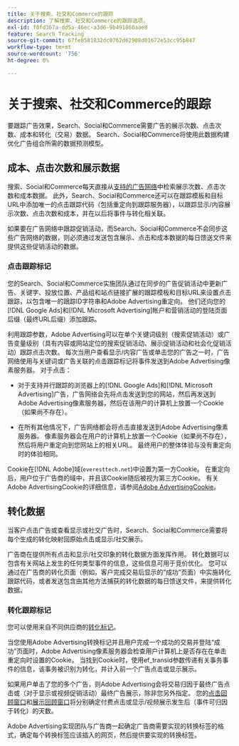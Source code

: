 ```yaml
---
title: 关于搜索、社交和Commerce的跟踪
description: 了解搜索、社交和Commerce的跟踪选项。
exl-id: f0fd367a-dd5a-46ec-a3d6-9b491860aae8
feature: Search Tracking
source-git-commit: 67fe8581832dc0762d62908d01672e53cc95b847
workflow-type: tm+mt
source-wordcount: '756'
ht-degree: 0%

---
```


# 关于搜索、社交和Commerce的跟踪

要跟踪广告效果，Search、Social和Commerce需要广告的展示次数、点击次数、成本和转化（交易）数据。 Search、Social和Commerce将使用此数据构建优化广告组合所需的数据预测模型。

## 成本、点击次数和展示数据

搜索、Social和Commerce每天直接从[支持的广告网络](/help/search-social-commerce/introduction/supported-inventory.md)中检索展示次数、点击次数和成本数据。 此外，Search、Social和Commerce还可以在跟踪模板和目标URL中添加唯一的点击跟踪代码（包括重定向到跟踪服务器），以跟踪显示/内容展示次数、点击次数和成本，并在以后将事件与转化相关联。

如果要在广告网络中跟踪促销活动，而Search、Social和Commerce不会同步这些广告网络的数据，则必须通过发送包含展示、点击和成本数据的每日馈送文件来提供这些促销活动的数据。

### 点击跟踪标记

您的Search、Social和Commerce实施团队通过在同步的广告促销活动中更新广告、关键字、投放位置、产品组和站点链接扩展的跟踪模板和目标URL来设置点击跟踪，以包含唯一的跟踪ID字符串和Adobe Advertising重定向。 他们还向您的[!DNL Google Ads]和[!DNL Microsoft Advertising]帐户和营销活动的登陆页面后缀（最终URL后缀）添加跟踪。

利用跟踪参数，Adobe Advertising可以在单个关键词级别（搜索促销活动）或广告变量级别（具有内容或网站定位的搜索促销活动、展示促销活动和社会化促销活动）跟踪点击次数。 每次当用户查看显示/内容广告或单击您的广告之一时，广告网络使用与关键词或广告关联的点击跟踪标记将事件发送到Adobe Advertising像素服务器。 对于点击：

* 对于支持并行跟踪的浏览器上的[!DNL Google Ads]和[!DNL Microsoft Advertising]广告，广告网络会先将点击发送到您的网站，然后再发送到Adobe Advertising像素服务器，然后在该用户的计算机上放置一个Cookie（如果尚不存在）。

* 在所有其他情况下，广告网络都会将点击直接发送到Adobe Advertising像素服务器。 像素服务器会在用户的计算机上放置一个Cookie（如果尚不存在），然后将用户重定向到您网站上的相关URL。 最终用户的整体体验与没有重定向时的体验相同。

Cookie在[!DNL Adobe]域(`everesttech.net`)中设置为第一方Cookie。 在重定向后，用户位于广告商的域中，并且该Cookie随后被视为第三方Cookie。 有关Adobe AdvertisingCookie的详细信息，请参阅[Adobe AdvertisingCookie](https://experienceleague.adobe.com/docs/core-services/interface/ec-cookies/cookies-advertising-cloud.html)。

## 转化数据

当客户点击广告或查看显示或社交广告时，Search、Social和Commerce需要将每个生成的转化映射回原始点击或显示/社交展示。

广告商在提供所有点击和显示/社交印象的转化数据方面发挥作用。 转化数据可以包含有关网站上发生的任何类型事件的信息，这些信息可用于竞价优化。 您可以通过在广告商的转化页面（例如，客户完成交易后显示的“成功”页面）中实施转化跟踪代码，或者发送包含由其他方法捕获的转化数据的每日馈送文件，来提供转化数据。

### 转化跟踪标记

您可以使用来自不同供应商的[转化标记](/help/search-social-commerce/tracking/conversion-tracking-about.md)。

当您使用Adobe Advertising转换标记并且用户完成一个成功的交易并登陆“成功”页面时，Adobe Advertising像素服务器会检查用户计算机上是否存在在单击重定向时设置的Cookie。 当找到Cookie时，使用ef_transid参数传递有关事务事件的信息，该事务被识别为转化，并计入前一个广告点击或显示展示。

如果用户单击了您的多个广告，则Adobe Advertising会将交易归因于最终广告点击或（对于显示或视频促销活动）最终广告展示，除非您另外指定。 您的[点击回顾窗口](/help/search-social-commerce/glossary.md#c-d)和[展示回顾窗口](/help/search-social-commerce/glossary.md#i-j)将分别确定付费点击或显示/视频展示发生后（事件可归因于转化）的天数。

Adobe Advertising实现团队与广告商一起确定广告商需要实现的转换标签的格式，确定每个转换标签应该插入的网页，然后提供要实现的转换标签。
